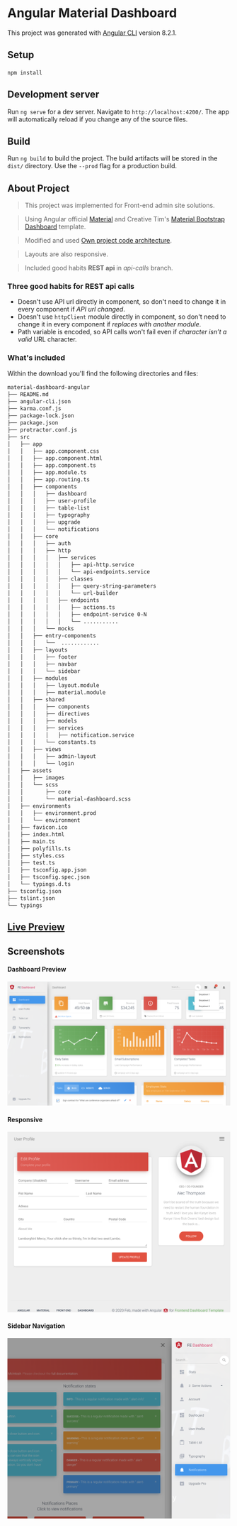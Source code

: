 # Angular Material Dashboard

This project was generated with [Angular CLI](https://github.com/angular/angular-cli) version 8.2.1.

## Setup

`npm install`

## Development server

Run `ng serve` for a dev server. Navigate to `http://localhost:4200/`. The app will automatically reload if you change any of the source files.

## Build

Run `ng build` to build the project. The build artifacts will be stored in the `dist/` directory. Use the `--prod` flag for a production build.

## About Project

> This project was implemented for Front-end admin site solutions.

> Using Angular official [Material](https://material.angular.io/) and Creative Tim's [Material Bootstrap Dashboard](https://demos.creative-tim.com/material-dashboard-angular2) template.

> Modified and used [Own project code architecture](https://github.com/myatthu-mm/FE-BE-Hierarcy).

> Layouts are also responsive.

> Included good habits **REST api**  in *api-calls* branch.

 ### **Three** good habits for REST api calls
 - Doesn't use API url directly in component, so don't need to change it in every component if *API url changed*.
 - Doesn't use `httpClient` module directly in component, so don't need to change it in every component if *replaces with another module*.
 - Path variable is encoded, so API calls won't fail even if *character isn’t a valid* URL character.

### What's included

Within the download you'll find the following directories and files:

```
material-dashboard-angular
├── README.md
├── angular-cli.json
├── karma.conf.js
├── package-lock.json
├── package.json
├── protractor.conf.js
├── src
│   ├── app
│   │   ├── app.component.css
│   │   ├── app.component.html
│   │   ├── app.component.ts
│   │   ├── app.module.ts
│   │   ├── app.routing.ts
│   │   ├── components
│   │   │   ├── dashboard
│   │   │   ├── user-profile
│   │   │   ├── table-list
│   │   │   ├── typography
│   │   │   ├── upgrade
│   │   │   └── notifications
│   │   ├── core
│   │   │   ├── auth
│   │   │   ├── http
│   │   │   │   ├── services
│   │   │   │   │   ├── api-http.service
│   │   │   │   │   └── api-endpoints.service
│   │   │   │   ├── classes
│   │   │   │   │   ├── query-string-parameters
│   │   │   │   │   └── url-builder
│   │   │   │   ├── endpoints
│   │   │   │   │   ├── actions.ts
│   │   │   │   │   ├── endpoint-service 0-N
│   │   │   │   │   └── ...........
│   │   │   └── mocks
│   │   ├── entry-components
│   │   │   └──  ............
│   │   ├── layouts
│   │   │   ├── footer
│   │   │   ├── navbar
│   │   │   └── sidebar
│   │   ├── modules
│   │   │   ├── layout.module
│   │   │   ├── material.module
│   │   ├── shared
│   │   │   ├── components
│   │   │   ├── directives
│   │   │   ├── models
│   │   │   ├── services
│   │   │   │   ├── notification.service
│   │   │   └── constants.ts
│   │   ├── views
│   │   │   ├── admin-layout
│   │   │   └── login
│   ├── assets
│   │   ├── images
│   │   └── scss
│   │       ├── core
│   │       └── material-dashboard.scss
│   ├── environments
│   │   ├── environment.prod
│   │   └── environment
│   ├── favicon.ico
│   ├── index.html
│   ├── main.ts
│   ├── polyfills.ts
│   ├── styles.css
│   ├── test.ts
│   ├── tsconfig.app.json
│   ├── tsconfig.spec.json
│   └── typings.d.ts
├── tsconfig.json
├── tslint.json
└── typings

```

## [Live Preview](https://material-dashboard.netlify.com/#/login)

## Screenshots

#### Dashboard Preview

![Dashboard Screenshot](./screenshots/screenshot1.png)

#### Responsive

![Responsive Screenshot](./screenshots/screenshot3.png)

#### Sidebar Navigation

![Sidebar Screenshot](./screenshots/screenshot2.png)
